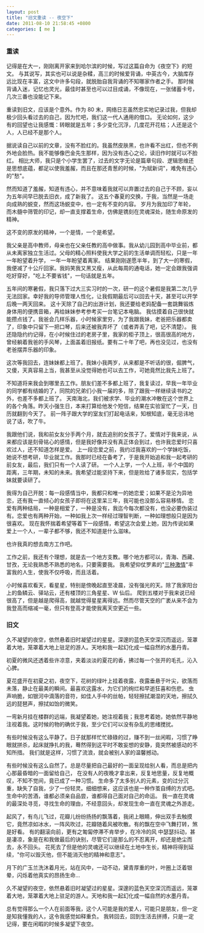 ```yaml
---
layout: post
title: "旧文重读 -- 夜空下"
date: 2011-08-10 21:58:45 +0800
categories: [ me ]
---
```


### 重读

记得是在大一，刚刚离开家来到哈尔滨的时候，写过这篇自命为《夜空下》的短文。
与其说写，其实也可以说是杂糅，高三的时候爱背诵，中英古今，大脑库存远比现在丰富，这文中许多句段，就脱胎自我背诵的不知哪家作者之手。
那时候背诵入迷，记忆也灵光，最佳时甚至也可以过目成诵，不像现在，一张储蓄卡号，几次三番也没能记下来。

<!-- more -->

重读到旧文，应该是个意外。作为 80 末，网络日志虽然忠实地记录过我，但我却极少回头看过去的自己，因为忙吧，我们这一代人通用的借口。
无论如何，这少有的回望也让我感慨：转眼就是五年；多少变化沉浮，几度花开花枯；人还是这个人，人已经不是那个人。

据说读自己以前的文章，没有不脸红的。我虽然皮肤黑，也许看不出红，但也不例外地会脸热。我不能够像巴金先生那样，因为没有违心之论，读旧作时就可以不脸红。
相比大师，我只是个小学生罢了，过去的文字无论是篇章句段、逻辑思维还是思想底蕴，都足以使我羞赧，而且在那还青葱的时候，"为赋新词"，难免有违心的"愁"。

然而知道了羞赧，知道有违心，并不意味着我就可以弃置过去的自己于不顾，妄以为五年间早已脱去旧衣，成了新我了。
这五个春夏的交换，于我，当然是一场走向成熟的蜕变，然而这场蜕变中，也一定有不变的内容。
岁月为我加印了年轮，而木髓中筛管的印记，却一直支撑着生命，仿佛是镌刻在灵魂深处，随生命原发的精神。

这不变的原发的精神，一个是情，一个是希望。

我父亲是高中教师，母亲也在父亲任教的高中做事。我从幼儿园到高中毕业前，都从未离家独立生活过。父母的精心照料使我大学之前的生活单调而轻松，只是一年一年盼望着升学，
一年一年盼望着离家。
结果刚刚遂愿半年，到了大一的寒假，我便减了十公斤回家。我妈笑我又黑又瘦，从此每周的通电话，她一定会跟我强调吃好穿好，"吃上不要省钱"，一句话就是五年。

五年间的寒暑假，我只落下过大三实习时的一次，研一的这个暑假是我第二次几乎无法回家。幸好我的导师管理人性化，让我假期最后可以回去十天，甚至可以开学后晚一两天回来。
这十天除了自己的出游计划，我还要给老妈配备一套跳舞锻炼身体用的便携音箱，再给妹妹参考参考买一台笔记本电脑。
我估摸着自己很快就能攒点钱了。我爸会几样乐器，小时候家里穷，为了我跟我妹，老爸把乐器都卖了，印象中只留下一把口琴，后来还被我弄坏了（或者弄丢了吧，记不清楚）。
我还隐隐约约记得，在小时候住过的老房子里，我家的柜子顶上，很高很高的地方，曾经躺着我爸的手风琴，上面盖着旧报纸。要有二十年了吧，再也没见过，也没有老爸摆弄乐器的印象。

这次等我回去，连妹妹都上班了。我妹小我两岁，从来都是不听话的很，倔脾气，又傻，天真容易上当，我甚至从没觉得她也可以去工作，可她竟然比我先上班了。

不知道将来我会到哪里去工作。朋友们差不多都上班了，我复读过，早我一年毕业的同学都有结婚的了，同院的兄弟们小我一届的多，除了跟我一样继续读书的之外，也差不多都上班了。
天南海北，我们被求学、毕业的潮水冲散在这个世界上的各个角落。昨天小强生日，本来打算给他发个短信，结果在实验室忙了一天，日历就翻到今天了。
前一阵子跟大学的室友们打起电话来，知根知底，毫无忌讳地说了话，吹了牛。

我跟他们说，我和前女友分手两个月，就去追别的女孩子了。爱情对于我来说，从来都应该是刻骨铭心的感情，但是我好像并没有真正体会到过，也许我恋爱时只喜欢过人，还不知道怎样是爱。
上一段恋爱之前，我约过我喜欢的一个学妹吃饭，她说不想考研，毕业就工作。我那时已经在备考了，于是我开始追和我一起考研的前女友，最后，我们只有一个人读了研。
一个人上学，一个人上班，半个中国的距离，三年期，未知的未来。我希望过能坚持下来，但是败给了诸多现实，包括学妹就要读研了。

我得为自己开脱：每一段感情当中，我都只和唯一的她恋爱；如果不是沦为异地恋，还有我一直倾心的女孩子即将在这里呆三年，我可能也没那么容易移情。
恋爱有两种结局，一种是相爱了，一种是没有，我迄今每次都没有，也没必要伪装过有。恋爱也有两种开始，一种如我上次一样经过理智判断，一种如理想般只是因为很喜欢。
现在我怀揣着希望等着下一段感情，希望这次会爱上她，因为传说如果爱上一个人，一辈子都不够，我还不知道是什么滋味。

也许我真的想去南方工作吧。

工作之前，我还有个理想，就是去一个地方支教。哪个地方都可以，青海、西藏、甘孜，无论我熟悉不熟悉的地名，只要需要我。
我希望仰仗罗素的"[三种激情][three-passions]"丰富我的人生，使我不仅呼吸，而且活着。

小时候喜欢看天，看星星，特别是傍晚起直至凌晨，没有强光的天。除了我家阳台上的鱼鳞云、驿站云，还有楼顶的三角星星、W 仙后。
爬到五楼对于我来说已经很高了，但是越是爬得高，就越觉得星星离得远。然而尽管天空的广袤从来不会为我登高而缩减一毫，但只有登高才能使我离天空更近一些。

### 旧文

久不凝望的夜空，依然悬着旧时凝望过的星星。深邃的蓝色天空深沉而遥远，笼罩着大地，笼罩着大地上驻足的游人。天地和我一起幻化成一幅自然的水墨丹青。

初夏的微风还透着些许凉意，夹着淡淡的夏花的香，拂过每一个张开的毛孔，沁入心脾。

夏花盛开在初夏之初，夜空下，花树的绿叶上挂着夜露，夜露垂悬于叶尖，欲落而未落，静止在最美的瞬间。最喜欢这露水，为它们的绚烂和早逝狂喜和伤悲。
虫声响脆，如银河中滴落的音符，如佳人手中的丝帕，轻轻擦拭潮湿的天地，擦拭久远的琵琶声，擦拭如饴的微笑。

一弯新月挂在楼群的远端，我凝望着她，她注视着我；我思考着她，她依然平静地注视着我。这时候的物的确优于我，至少它们可以没有杂乱的思绪搅扰。

有些时候没有这么平静了。日子就那样忙忙碌碌的过，赚不到一丝闲暇，习惯了睁眼就拼杀，起床就挣扎的我，蓦然得到这平时不敢妄想的安静，竟突然被感动的不知所措。
我们就是这样，习惯了流浪，就会被别人家的温馨撼动。

有些时候没有这么自然了。总是尽量把自己最好的一面呈现给别人看，而总是把内心那最昏暗的一面留给自己，
在没有人的夜晚才拿出来，反复地思量，反复地概叹，不知不觉间，竟已成了一种习惯。
生命多了太多别人的元素，变的过分沉重，缺失了自我，少了一份轻灵。细细想来，这应该也是一种作茧自缚的方式吧。生命中的苦酒，谁都必须亲自品尝，谁都得自己面对自己的命运。
我一直在灵魂的最深处寻觅，寻找生命的理由，不经意回头，却发现生命一直在灵魂之外游走。

起风了，有鸟儿飞过，花瓣儿纷纷扬扬的飘落着，我闭上眼睛，伸出双手去触摸它，竟然凉如冰水，一阵风吹过，花瓣随着风被吹散。有的飘在空中飞舞打转，煞是好看。
有的翻滚向前，更有之匍匐停滞不肯举步，在冷冷的风 中瑟瑟抖动，甚是凄凉，象是在和我做最后的诀别，尽管它们是那么的不忍离开，却还是绝尘而去，永不回头。
花死去了但是他的灵魂还可以继续在土地中生长，精神将得到延续，"你可以毁灭他，但不能消灭他的精神和意志"。

月下的广玉兰洗沐着月光，站在风中，一动不动，黛青厚重的叶，叶圈上泛着银晕，闪烁着他真实的昂扬生命...

久不凝望的夜空，依然悬着旧时凝望过的星星。深邃的蓝色天空深沉而遥远，笼罩着大地，笼罩着大地上驻足的游人。天地和我一起幻化成一幅自然的水墨丹青。

总有觉得那么一个人在前面等我，这个人可能是我的爱人，可能只是朋友，但一定是知我懂我的人，这令我感觉如释重负。
我转回去，回到生活去拼搏，只是一定记得，要在闲暇的时候多凝望下夜空。

[three-passions]:               http://users.drew.edu/jlenz/br-prolog.html
